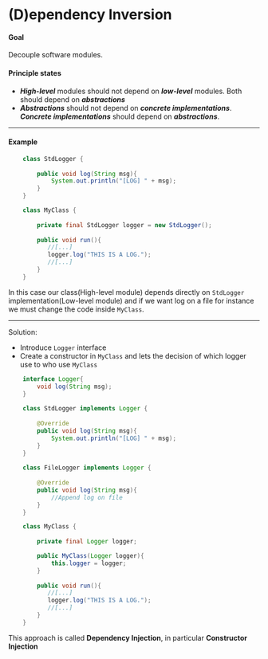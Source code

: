 # (D)ependency Inversion 

#### Goal
 Decouple software modules.

#### Principle states
- _**High-level**_ modules should not depend on _**low-level**_ modules. Both should depend on _**abstractions**_ 
- _**Abstractions**_ should not depend on _**concrete implementations**_. _**Concrete implementations**_ should depend on _**abstractions**_.

---

#### Example

```java
    class StdLogger {
        
        public void log(String msg){
            System.out.println("[LOG] " + msg);
        }   
    }

    class MyClass {
    
        private final StdLogger logger = new StdLogger();
    
        public void run(){
           //[...]
           logger.log("THIS IS A LOG.");
           //[...]
        }       
    } 
```
In this case our class(High-level module) depends directly on `StdLogger` implementation(Low-level module) and if we want log on a file for instance we must 
change the code inside `MyClass`.

---

Solution:
- Introduce `Logger` interface 
- Create a constructor in `MyClass` and lets the decision of which logger use to who use `MyClass` 
```java
    interface Logger{
        void log(String msg);
    }
    
    class StdLogger implements Logger {
        
        @Override
        public void log(String msg){
            System.out.println("[LOG] " + msg);
        }   
    }
  
    class FileLogger implements Logger {
        
        @Override
        public void log(String msg){
            //Append log on file
        }   
    }  

    class MyClass {
    
        private final Logger logger;

        public MyClass(Logger logger){
            this.logger = logger;
        }
    
        public void run(){
           //[...]
           logger.log("THIS IS A LOG.");
           //[...]
        }       
    } 
```

This approach is called **Dependency Injection**, in particular **Constructor Injection**
